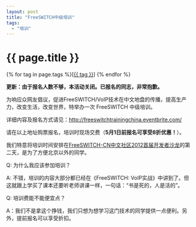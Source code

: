 ```yaml
---
layout: post
title: "FreeSWITCH中级培训"
tags:
  - "培训"
---
```


# {{ page.title }}

<div class="tags">
{% for tag in page.tags %}[<a class="tag" href="/tags.html#{{ tag }}">{{ tag }}</a>] {% endfor %}
</div>


<b>更新：由于报名人数不够，本活动关闭。已报名的同志，非常抱歉。</b>



为响应众网友倡议，促进FreeSWITCH/VoIP技术在中文地盘的传播，提高生产力，改变生活，改变世界，特举办一次 FreeSWITCH 中级培训。

详细内容及报名方式请见：<http://freeswitchtrainingchina.eventbrite.com/>

请在以上地址购票报名，培训时现场交费（<b>5月1日前报名可享受8折优惠！</b>）。

我们特意将培训时间安排在[FreeSWITCH-CN中文社区2012首届开发者沙龙](http://www.freeswitch.org.cn/blog/past/2012/4/16/freeswitchcnzhong-wen-she-qu-2012shou-jie-kai-fa-zhe-sha-long/)的第二天，是为了方便北京以外的同学。


Q: 为什么我应该参加培训？

A: 不错，培训的内容大部分都已经在《FreeSWITCH: VoIP实战》中讲到了。但这就跟上学买了课本还要听老师讲课一样，一句话：“书是死的，人是活的”。

Q: 培训费能不能便宜点？

A：我们不是拿这个挣钱，我们只想为想学习这门技术的同学提供一点便利。另外，提前报名可以享受折扣。
